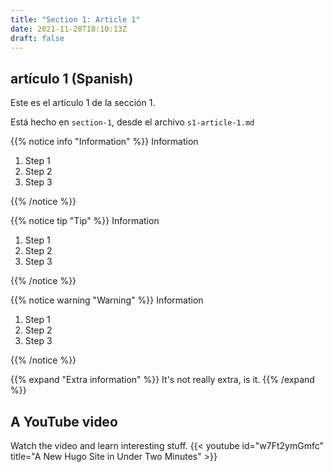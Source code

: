 ```yaml
---
title: "Section 1: Article 1"
date: 2021-11-20T18:10:13Z
draft: false
---
```


## artículo 1 (Spanish)

Este es el artículo 1 de la sección 1.

Está hecho en `section-1`, desde el archivo `s1-article-1.md` 


{{% notice info "Information"  %}}
Information 

1. Step 1
1. Step 2
1. Step 3

{{% /notice %}}

{{% notice tip "Tip"  %}}
Information 

1. Step 1
1. Step 2
1. Step 3

{{% /notice %}}


{{% notice warning "Warning"  %}}
Information 

1. Step 1
1. Step 2
1. Step 3

{{% /notice %}}


{{% expand "Extra information" %}}
It's not really extra, is it.
{{% /expand %}}

## A YouTube video

Watch the video and learn interesting stuff.
{{< youtube id="w7Ft2ymGmfc" title="A New Hugo Site in Under Two Minutes" >}}
